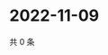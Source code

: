 # 2022-11-09

共 0 条

<!-- BEGIN WEIBO -->
<!-- 最后更新时间 Wed Nov 09 2022 16:01:06 GMT+0800 (China Standard Time) -->

<!-- END WEIBO -->
